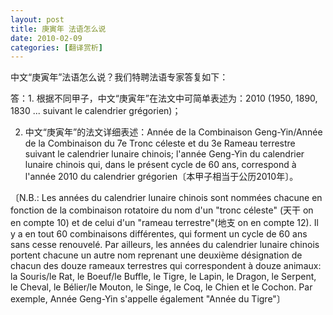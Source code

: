 ```yaml
---
layout: post
title: 庚寅年 法语怎么说
date: 2010-02-09
categories: [翻译赏析]  
---
```




中文“庚寅年”法语怎么说？我们特聘法语专家答复如下：





答：1. 根据不同甲子，中文“庚寅年”在法文中可简单表述为：2010 (1950, 1890, 1830 ... suivant le calendrier grégorien)；

2. 中文“庚寅年”的法文详细表述：Année de la Combinaison Geng-Yin/Année de la Combinaison du 7e Tronc céleste et du 3e Rameau terrestre suivant le calendrier lunaire chinois; l'année Geng-Yin du calendrier lunaire chinois qui, dans le présent cycle de 60 ans, correspond à l'année 2010 du calendrier grégorien〔本甲子相当于公历2010年〕。

〔N.B.: Les années du calendrier lunaire chinois sont nommées chacune en fonction de la combinaison rotatoire du nom d'un "tronc céleste" (天干 on en compte 10) et de celui d'un "rameau terrestre"(地支 on en compte 12). Il y a en tout 60 combinaisons différentes, qui forment un cycle de 60 ans sans cesse renouvelé. Par ailleurs, les années du calendrier lunaire chinois portent chacune un autre nom reprenant une deuxième désignation de chacun des douze rameaux terrestres qui correspondent à douze animaux: la Souris/le Rat, le Boeuf/le Buffle, le Tigre, le Lapin, le Dragon, le Serpent, le Cheval, le Bélier/le Mouton, le Singe, le Coq, le Chien et le Cochon. Par exemple, Année Geng-Yin s'appelle également "Année du Tigre"〕
